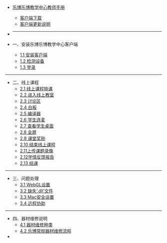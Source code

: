 * [乐博乐博教学中心教师手册](README.md)
    * [客户端下载](part0/客户端下载.md)
    * [客户端更新说明](part0/客户端更新说明.md)
* ---

* 一、安装乐博乐博教学中心客户端
    * [1.1 安装客户端](part1/1.1安装客户端.md)
    * [1.2 检测设备](part1/1.2检测设备.md)
    * [1.3 登录](part1/1.3登录.md)
---
* 二、线上课程
    * [2.1 线上课程排课](part2/2.1线上课程排课.md)
    * [2.2 进入线上教室](part2/2.2进入线上教室.md)
    * [2.3 讨论区](part2/2.3讨论区.md)
    * [2.4 白板](part2/2.4白板.md)
    * [2.5 编译器](part2/2.5编译器.md)
    * [2.6 学生连麦](part2/2.6学生连麦.md)
    * [2.7 查看学生桌面](part2/2.7查看学生桌面.md)
    * [2.8 全屏](part2/2.8全屏.md)
    * [2.9 课堂奖励](part2/2.9课堂奖励.md)
    * [2.10 结束线上课程](part2/2.10结束线上课程.md)
    * [2.11上传课题录像](part2/2.11上传课题录像.md)
    * [2.12学情反馈报告](part2/2.12学情反馈报告.md)
    * [2.13 结课](part2/2.13结课.md)
---

* 三、问题处理
    * [3.1 WebGL设置](part3/3.1WebGL设置.md)
    * [3.2 缺失‘.dll’文件](part3/3.2缺失‘.dll’文件.md)
    * [3.3 Mac安全设置](part3/3.3Mac安全设置.md)
    * [3.4 远程协助](part3/3.4远程协助.md)

---

* 四、器材维修说明
   * [4.1 器材维修种类](part4/4.1器材维修种类.md)
   * [4.2 乐博常规器材维修流程](part4/4.2乐博常规器材维修流程.md)
* 
